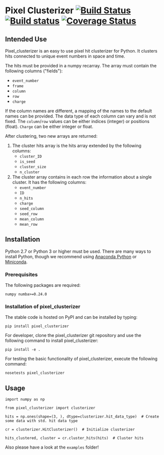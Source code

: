 # Pixel Clusterizer [![Build Status](https://travis-ci.org/SiLab-Bonn/pixel_clusterizer.svg?branch=master)](https://travis-ci.org/SiLab-Bonn/pixel_clusterizer) [![Build status](https://ci.appveyor.com/api/projects/status/c8jqu9ow696opevf?svg=true)](https://ci.appveyor.com/project/laborleben/pixel-clusterizer) [![Coverage Status](https://coveralls.io/repos/github/SiLab-Bonn/pixel_clusterizer/badge.svg?branch=master)](https://coveralls.io/github/SiLab-Bonn/pixel_clusterizer?branch=master)

## Intended Use

Pixel_clusterizer is an easy to use pixel hit clusterizer for Python. It clusters hits connected to unique event numbers in space and time.

The hits must be provided in a numpy recarray. The array must contain the following columns ("fields"):
- ```event_number```
- ```frame```
- ```column```
- ```row```
- ```charge```

If the column names are different, a mapping of the names to the default names can be provided. The data type of each column can vary and is not fixed. The ```column```/```row``` values can be either indices (integer) or positions (float). ```Charge``` can be either integer or float.

After clustering, two new arrays are returned:
1. The cluster hits array is the hits array extended by the following columns:
    - ```cluster_ID```
    - ```is_seed```
    - ```cluster_size```
    - ```n_cluster```
2. The cluster array contains in each row the information about a single cluster. It has the following columns:
    - ```event_number```
    - ```ID```
    - ```n_hits```
    - ```charge```
    - ```seed_column```
    - ```seed_row```
    - ```mean_column```
    - ```mean_row```

## Installation

Python 2.7 or Python 3 or higher must be used. There are many ways to install Python, though we recommend using [Anaconda Python](https://www.anaconda.com/distribution/) or [Miniconda](https://docs.conda.io/en/latest/miniconda.html).

### Prerequisites

The following packages are required:
```
numpy numba>=0.24.0
```

### Installation of pixel_clusterizer

The stable code is hosted on PyPI and can be installed by typing:
```
pip install pixel_clusterizer
```

For developer, clone the pixel_clusterizer git repository and use the following command to install pixel_clusterizer:
```
pip install -e .
```

For testing the basic functionality of pixel_clusterizer, execute the following command:
```
nosetests pixel_clusterizer
```

## Usage

```
import numpy as np

from pixel_clusterizer import clusterizer

hits = np.ones(shape=(3, ), dtype=clusterizer.hit_data_type)  # Create some data with std. hit data type

cr = clusterizer.HitClusterizer()  # Initialize clusterizer

hits_clustered, cluster = cr.cluster_hits(hits)  # Cluster hits

```
Also please have a look at the ```examples``` folder!
